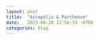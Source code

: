 ```yaml
---
layout: post
title:  "Acropolis & Parthenon"
date:   2023-06-20 13:56:35 -0700
categories: blog
---
```


<script src="https://cdn.jsdelivr.net/npm/publicalbum@latest/embed-ui.min.js" async></script>
<div class="pa-gallery-player-widget" style="width:100%; height:480px; display:none;"
  data-link="https://photos.app.goo.gl/tt9dqRzpNLUGmCt1A"
  data-title="Acropolis &amp; Poseidon Temple"
  data-description="7 new items added to shared album">
  <object data="https://lh3.googleusercontent.com/pw/AJFCJaUFh4NMXKYGWRwiDAYSAjtnibfjylon4tlGUoFxkQox1HgIPVEQ0lf3MMRkZIXx5P7-8Xk5B5VzlpXawOfElYEynqD3sSlnwAhsjpR7YLe_1eQwVHc=w1920-h1080"></object>
  <object data="https://lh3.googleusercontent.com/pw/AJFCJaVdbQoMwwZ0FtaUajrd4seGTJMXY2C-y62S3gJsMFD4YSBi0fbuM4wU0ervz1eeRpCBpu4e7Dh-5ci2G2BA312mqjDMIno9Owh0s5s1-q51jk42jow=w1920-h1080"></object>
  <object data="https://lh3.googleusercontent.com/pw/AJFCJaUxG6WyGN8zNUa8rcwGrO2G0enSv5c7JHxvt3WycUblXKaKtwKTZxUDbSmGTMhI8YF8yfBSJmW60JBuS0oSjEeDNFwAwI4A3hUa89WYaKOTQInPzzg=w1920-h1080"></object>
  <object data="https://lh3.googleusercontent.com/pw/AJFCJaWJ-kQ788iL3TMiE-wAjbqbdioo0n4CiKgDh9z9D8PlAP_crkg7ASxaZ6RtCYThSf84mGfHcjQfWGkAG0NnyIuaTsyw_99PaxEN9gym_Q0n9kG8-a8=w1920-h1080"></object>
  <object data="https://lh3.googleusercontent.com/pw/AJFCJaXLyOQzrtLHECWgSdiozJGNntydr6azRt-EloTVGSF1fX6rS_-hXAERX97ZbHQG3awlhhEvN3-W-EOa0tbN40-DnHHqdNCf2ukKA9iOJTWmEmRPh-A=w1920-h1080"></object>
  <object data="https://lh3.googleusercontent.com/pw/AJFCJaWO6XCwycRgMD4LwGqegm8fhUKBnDcNEnUuhYCQsMAX8b7nnLZUp0CBBF6Z5YS3U5nx8dzjaOki2IT0oLS6zqTElDYsxidwO7Py5kAQUBKzW3l3Fn4=w1920-h1080"></object>
  <object data="https://lh3.googleusercontent.com/pw/AJFCJaX7RLt4q2JHJS4zyBb4g1WZQEUQy4cuALXZnluPToP9qs0YYDb25sN-kXqPoGK4MemF2a9THSm8rd84E1cbHn709zQ81GCyudSA5VuGfS7Qs-MtuRA=w1920-h1080"></object>
</div>
